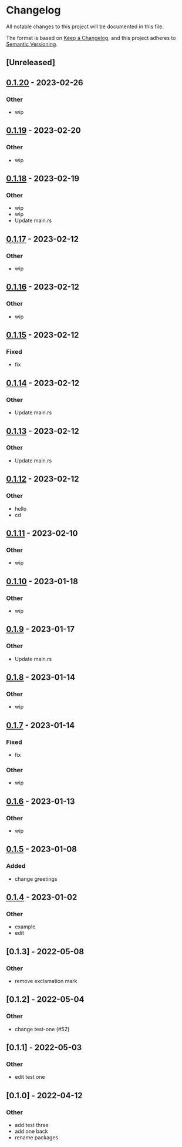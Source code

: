 # Changelog
All notable changes to this project will be documented in this file.

The format is based on [Keep a Changelog](https://keepachangelog.com/en/1.0.0/),
and this project adheres to [Semantic Versioning](https://semver.org/spec/v2.0.0.html).

## [Unreleased]

## [0.1.20](https://github.com/MarcoIeni/rust-workspace-example/compare/marco-test-one-v0.1.19...marco-test-one-v0.1.20) - 2023-02-26

### Other
- wip

## [0.1.19](https://github.com/MarcoIeni/rust-workspace-example/compare/marco-test-one-v0.1.18...marco-test-one-v0.1.19) - 2023-02-20

### Other
- wip

## [0.1.18](https://github.com/MarcoIeni/rust-workspace-example/compare/marco-test-one-v0.1.17...marco-test-one-v0.1.18) - 2023-02-19

### Other
- wip
- wip
- Update main.rs

## [0.1.17](https://github.com/MarcoIeni/rust-workspace-example/compare/marco-test-one-v0.1.16...marco-test-one-v0.1.17) - 2023-02-12

### Other
- wip

## [0.1.16](https://github.com/MarcoIeni/rust-workspace-example/compare/marco-test-one-v0.1.15...marco-test-one-v0.1.16) - 2023-02-12

### Other
- wip

## [0.1.15](https://github.com/MarcoIeni/rust-workspace-example/compare/marco-test-one-v0.1.14...marco-test-one-v0.1.15) - 2023-02-12

### Fixed
- fix

## [0.1.14](https://github.com/MarcoIeni/rust-workspace-example/compare/marco-test-one-v0.1.13...marco-test-one-v0.1.14) - 2023-02-12

### Other
- Update main.rs

## [0.1.13](https://github.com/MarcoIeni/rust-workspace-example/compare/marco-test-one-v0.1.12...marco-test-one-v0.1.13) - 2023-02-12

### Other
- Update main.rs

## [0.1.12](https://github.com/MarcoIeni/rust-workspace-example/compare/marco-test-one-v0.1.11...marco-test-one-v0.1.12) - 2023-02-12

### Other
- hello
- cd

## [0.1.11](https://github.com/MarcoIeni/rust-workspace-example/compare/marco-test-one-v0.1.10...marco-test-one-v0.1.11) - 2023-02-10

### Other
- wip

## [0.1.10](https://github.com/MarcoIeni/rust-workspace-example/compare/marco-test-one-v0.1.9...marco-test-one-v0.1.10) - 2023-01-18

### Other
- wip

## [0.1.9](https://github.com/MarcoIeni/rust-workspace-example/compare/marco-test-one-v0.1.8...marco-test-one-v0.1.9) - 2023-01-17

### Other
- Update main.rs

## [0.1.8](https://github.com/MarcoIeni/rust-workspace-example/compare/marco-test-one-v0.1.7...marco-test-one-v0.1.8) - 2023-01-14

### Other
- wip

## [0.1.7](https://github.com/MarcoIeni/rust-workspace-example/compare/marco-test-one-v0.1.6...marco-test-one-v0.1.7) - 2023-01-14

### Fixed
- fix

### Other
- wip

## [0.1.6](https://github.com/MarcoIeni/rust-workspace-example/compare/marco-test-one-v0.1.5...marco-test-one-v0.1.6) - 2023-01-13

### Other
- wip

## [0.1.5](https://github.com/MarcoIeni/rust-workspace-example/compare/marco-test-one-v0.1.4...marco-test-one-v0.1.5) - 2023-01-08

### Added
- change greetings

## [0.1.4](https://github.com/MarcoIeni/rust-workspace-example/compare/marco-test-one-v0.1.3...marco-test-one-v0.1.4) - 2023-01-02

### Other
- example
- edit

## [0.1.3] - 2022-05-08

### Other
- remove exclamation mark

## [0.1.2] - 2022-05-04

### Other
- change test-one (#52)

## [0.1.1] - 2022-05-03

### Other
- edit test one

## [0.1.0] - 2022-04-12

### Other
- add test three
- add one back
- rename packages
